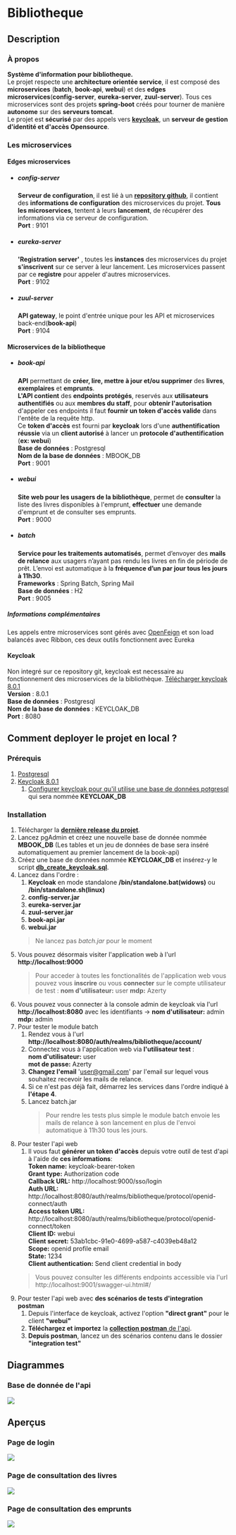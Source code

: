 # Bibliotheque
## Description
### À propos
**Système d'information pour bibliotheque.**  
Le projet respecte une **architecture orientée service**, il est composé des **microservices** (**batch**, **book-api**, **webui**) et des **edges microservices**(**config-server**, **eureka-server**, **zuul-server**). Tous ces microservices sont des projets **spring-boot** créés pour tourner de manière **autonome** sur des **serveurs tomcat**.  
Le projet est **sécurisé** par des appels vers [**keycloak**](https://www.keycloak.org/about.html "À propos de keycloak"), un **serveur de gestion d'identité et d'accès Opensource**.  
### Les microservices
#### Edges microservices
* ##### config-server
  **Serveur de configuration**, il est lié à un [**repository github**](https://github.com/Valaragen/bibliotheque-config), il contient des **informations de configuration** des microservices du projet. **Tous les microservices**, tentent à leurs **lancement**, de récupérer des informations via ce serveur de configuration.  
  **Port** : 9101  
* ##### eureka-server
  **'Registration server'** , toutes les **instances** des microservices du projet **s'inscrivent** sur ce server à leur lancement. Les microservices passent par ce **registre** pour appeler d'autres microservices.  
  **Port** : 9102  
* ##### zuul-server
  **API gateway**, le point d'entrée unique pour les API et microservices back-end(**book-api**)  
  **Port** : 9104
#### Microservices de la bibliotheque
* ##### book-api
  **API** permettant de **créer, lire, mettre à jour et/ou supprimer** des **livres**, **exemplaires** et **emprunts**.  
  **L'API contient** des **endpoints protégés**, reservés aux **utilisateurs authentifiés** ou aux **membres du staff**, pour **obtenir l'autorisation** d'appeler ces endpoints il faut **fournir un token d'accès valide** dans l'entête de la requête http.  
  Ce **token d'accès** est fourni par **keycloak** lors d'une **authentification réussie** via un **client autorisé** à lancer un **protocole d'authentification** (**ex: webui**)  
  **Base de données** : Postgresql  
  **Nom de la base de données** : MBOOK_DB  
  **Port** : 9001  
* ##### webui  
  **Site web pour les usagers de la bibliothèque**, permet de **consulter** la liste des livres disponibles à l'emprunt, **effectuer** une demande d'emprunt et de consulter ses emprunts.  
  **Port** : 9000  
* ##### batch
  **Service pour les traitements automatisés**, permet d’envoyer des **mails de relance** aux usagers n’ayant pas rendu les livres en fin de période de prêt. L’envoi est automatique à la **fréquence d’un par jour tous les jours à 11h30**.  
  **Frameworks** : Spring Batch, Spring Mail  
  **Base de données** : H2  
  **Port** : 9005  
##### Informations complémentaires
Les appels entre microservices sont gérés avec [OpenFeign](https://spring.io/projects/spring-cloud-openfeign) et son load balancés avec Ribbon, ces deux outils fonctionnent avec Eureka
#### Keycloak
Non integré sur ce repository git, keycloak est necessaire au fonctionnement des microservices de la bibliothèque. [Télécharger keycloak 8.0.1](https://www.keycloak.org/archive/downloads-8.0.1.html)  
**Version** : 8.0.1  
**Base de données** : Postgresql  
**Nom de la base de données** : KEYCLOAK_DB  
**Port** : 8080  
   
## Comment deployer le projet en local ?
### Prérequis
1. [Postgresql](https://www.postgresql.org/download/)
2. [Keycloak 8.0.1](https://www.keycloak.org/archive/downloads-8.0.1.html)
    1. [Configurer keycloak pour qu'il utilise une base de données potgresql](https://www.keycloak.org/docs/latest/server_installation/#_rdbms-setup-checklist) qui sera nommée **KEYCLOAK_DB**
### Installation
1. Télécharger la [**dernière release du projet**](https://github.com/Valaragen/bibliotheque/releases/).
2. Lancez pgAdmin et créez une nouvelle base de donnée nommée **MBOOK_DB** (Les tables et un jeu de données de base sera inséré automatiquement au premier lancement de la book-api)
3. Créez une base de données nommée **KEYCLOAK_DB** et insérez-y le script [**db_create_keycloak.sql**]().  
4. Lancez dans l'ordre :  
   1. **Keycloak** en mode standalone **/bin/standalone.bat(widows)** ou **/bin/standalone.sh(linux)**
   2. **config-server.jar**
   3. **eureka-server.jar**
   4. **zuul-server.jar**
   5. **book-api.jar**
   6. **webui.jar**  
   > Ne lancez pas _batch.jar_ pour le moment  
5. Vous pouvez désormais visiter l'application web à l'url **http://localhost:9000**  
   > Pour acceder à toutes les fonctionalités de l'application web vous pouvez vous **inscrire** ou vous **connecter** sur le compte utilisateur de test : **nom d'utilisateur:** user **mdp:** Azerty
6. Vous pouvez vous connecter à la console admin de keycloak via l'url **http://localhost:8080** avec les identifiants -> **nom d'utilisateur:** admin **mdp:** admin
7. Pour tester le module batch  
   1. Rendez vous à l'url **http://localhost:8080/auth/realms/bibliotheque/account/**
   2. Connectez vous à l'application web via **l'utilisateur test** :   
      **nom d'utilisateur:** user  
      **mot de passe:** Azerty  
   3. **Changez l'email** 'user@gmail.com' par l'email sur lequel vous souhaitez recevoir les mails de relance.
   4. Si ce n'est pas déjà fait, démarrez les services dans l'ordre indiqué à **l'étape 4**.
   5. Lancez batch.jar
      > Pour rendre les tests plus simple le module batch envoie les mails de relance à son lancement en plus de l'envoi automatique à 11h30 tous les jours.
8. Pour tester l'api web  
   1. Il vous faut **générer un token d'accès** depuis votre outil de test d'api à l'aide de **ces informations**:  
   **Token name:** keycloak-bearer-token  
   **Grant type:** Authorization code  
   **Callback URL:** http://localhost:9000/sso/login  
   **Auth URL:** http://localhost:8080/auth/realms/bibliotheque/protocol/openid-connect/auth  
   **Access token URL:** http://localhost:8080/auth/realms/bibliotheque/protocol/openid-connect/token  
   **Client ID:** webui  
   **Client secret:** 53ab1cbc-91e0-4699-a587-c4039eb48a12  
   **Scope:** openid profile email  
   **State:** 1234  
   **Client authentication:** Send client credential in body  
   >  Vous pouvez consulter les différents endpoints accessible via l'url http://localhost:9001/swagger-ui.html#/
9. Pour tester l'api web avec **des scénarios de tests d'integration postman**
   1. Depuis l'interface de keycloak, activez l'option **"direct grant"** pour le client **"webui"**
   2. **Téléchargez et importez** la [**collection postman** de l'api](https://github.com/Valaragen/P10-bibliotheque/tree/master/postman_API_integration_test).
   3. **Depuis postman**, lancez un des scénarios contenu dans le dossier **"integration test"**
## Diagrammes
### Base de donnée de l'api
![](https://github.com/Valaragen/bibliotheque/blob/master/desc/class_diagram.JPG)  

## Aperçus
### Page de login
![](https://github.com/Valaragen/bibliotheque/blob/master/desc/connexion.JPG)  
### Page de consultation des livres
![](https://github.com/Valaragen/bibliotheque/blob/master/desc/livres.JPG)  
### Page de consultation des emprunts
![](https://github.com/Valaragen/bibliotheque/blob/master/desc/emprunts.JPG)  


